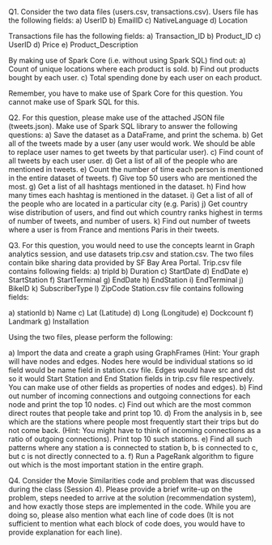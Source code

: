 Q1.  Consider the two data files (users.csv, transactions.csv). Users file has the following fields:
a)	UserID
b)	EmailID
c)	NativeLanguage
d)	Location

Transactions file has the following fields:
a)	Transaction_ID
b)	Product_ID
c)	UserID
d)	Price
e)	Product_Description

By making use of Spark Core (i.e. without using Spark SQL) find out:
a)	Count of unique locations where each product is sold. 
b)	Find out products bought by each user.
c)	Total spending done by each user on each product.

Remember, you have to make use of Spark Core for this question. You cannot make use of Spark SQL for this.


Q2. For this question, please make use of the attached JSON file (tweets.json). Make use of Spark SQL library to answer the following questions:
a)	Save the dataset as a DataFrame, and print the schema.
b)	Get all of the tweets made by a user (any user would work. We should be able to replace user names to get tweets by that particular user).
c)	Find count of all tweets by each user user.
d)	Get a list of all of the people who are mentioned in tweets.
e)	Count the number of time each person is mentioned in the entire dataset of tweets.
f)	Give top 50 users who are mentioned the most.
g)	Get a list of all hashtags mentioned in the dataset.
h)	Find how many times each hashtag is mentioned in the dataset.
i)	Get a list of all of the people who are located in a particular city (e.g. Paris)
j)	Get country wise distribution of users, and find out which country ranks highest in terms of number of tweets, and number of users.
k)	Find out number of tweets where a user is from France and mentions Paris in their tweets.

Q3. For this question, you would need to use the concepts learnt in Graph analytics session, and use datasets trip.csv and station.csv. The two files contain bike sharing data provided by SF Bay Area Portal. Trip.csv file contains following fields:
a)	tripId
b)	Duration
c)	StartDate
d)	EndDate
e)	StartStation
f)	StartTerminal
g)	EndDate
h)	EndStation
i)	EndTerminal
j)	BikeID
k)	SubscriberType
l)	ZipCode
Station.csv file contains following fields:

a)	stationId
b)	Name
c)	Lat (Latitude)
d)	Long (Longitude)
e)	Dockcount
f)	Landmark
g)	Installation

Using the two files, please perform the following:

a)	Import the data and create a graph using GraphFrames (Hint: Your graph will have nodes and edges. Nodes here would be individual stations so id field would be name field in station.csv file. Edges would have src and dst so it would Start Station and End Station fields in trip.csv file respectively. You can make use of other fields as properties of nodes and edges). 
b)	Find out number of incoming connections and outgoing connections for each node and print the top 10 nodes.
c)	Find out which are the most common direct routes that people take and print top 10.
d)	From the analysis in b, see which are the stations where people most frequently start their trips but do not come back. (Hint: You might have to think of incoming connections as a ratio of outgoing connections). Print top 10 such stations.
e)	Find all such patterns where any station a is connected to station b, b is connected to c, but c is not directly connected to a.
f)	 Run a PageRank algorithm to figure out which is the most important station in the entire graph.


Q4. Consider the Movie Similarities code and problem that was discussed during the class (Session 4). Please provide a brief write-up on the problem, steps needed to arrive at the solution (recommendation system), and how exactly those steps are implemented in the code. While you are doing so, please also mention what each line of code does (It is not sufficient to mention what each block of code does, you would have to provide explanation for each line).


